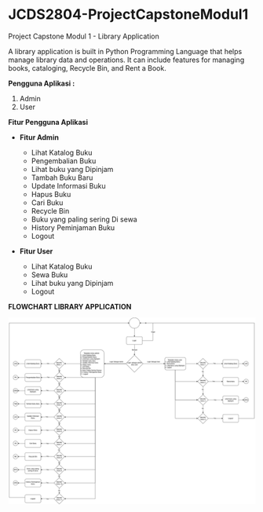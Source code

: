 # JCDS2804-ProjectCapstoneModul1
Project Capstone Modul 1 - Library Application

A library application is built in Python Programming Language that helps manage library data and operations. It can include features for managing books, cataloging, Recycle Bin, and Rent a Book. 

**Pengguna Aplikasi :**
1. Admin
2. User

**Fitur Pengguna Aplikasi**
* **Fitur Admin**
  * Lihat Katalog Buku
  * Pengembalian Buku
  * Lihat buku yang Dipinjam
  * Tambah Buku Baru
  * Update Informasi Buku
  * Hapus Buku
  * Cari Buku
  * Recycle Bin
  * Buku yang paling sering Di sewa
  * History Peminjaman Buku
  * Logout

* **Fitur User**
  * Lihat Katalog Buku
  * Sewa Buku
  * Lihat buku yang Dipinjam
  * Logout
 

 **FLOWCHART LIBRARY APPLICATION**

![alt text](FlowChartModul1-Main().png)
